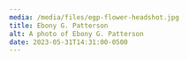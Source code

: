 ```yaml
---
media: /media/files/egp-flower-headshot.jpg
title: Ebony G. Patterson
alt: A photo of Ebony G. Patterson
date: 2023-05-31T14:31:00-0500
---
```

